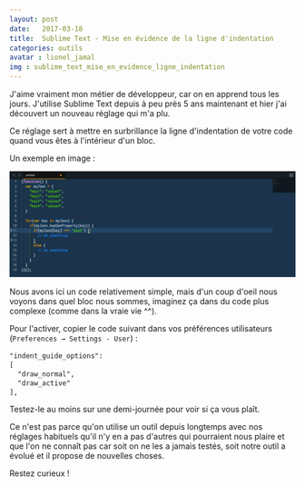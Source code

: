 ```yaml
---
layout: post
date:   2017-03-18
title:  Sublime Text - Mise en évidence de la ligne d'indentation
categories: outils
avatar : lionel_jamal
img : sublime_text_mise_en_evidence_ligne_indentation
---
```


J'aime vraiment mon métier de développeur, car on en apprend tous les jours. J'utilise Sublime Text depuis à peu près 5 ans maintenant et hier j'ai découvert un nouveau réglage qui m'a plu.

Ce réglage sert à mettre en surbrillance la ligne d'indentation de votre code quand vous êtes à l'intérieur d'un bloc.

Un exemple en image :

![Apperçu de l'effet dans une capture d'écran de sublime text](/img/articles/sublime_text_mise_en_evidence_ligne_indentation.jpg)

Nous avons ici un code relativement simple, mais d'un coup d'oeil nous voyons dans quel bloc nous sommes, imaginez ça dans du code plus complexe (comme dans la vraie vie ^^).

Pour l'activer, copier le code suivant dans vos préférences utilisateurs (<code class="text">Preferences → Settings - User</code>) :

<pre><code class="language-json">"indent_guide_options":
[
  "draw_normal",
  "draw_active"
],
</code></pre>

Testez-le au moins sur une demi-journée pour voir si ça vous plaît.


Ce n'est pas parce qu'on utilise un outil depuis longtemps avec nos réglages habituels qu'il n'y en a pas d'autres qui pourraient nous plaire et que l'on ne connaît pas car soit on ne les a jamais testés, soit notre outil a évolué et il propose de nouvelles choses.

Restez curieux !

